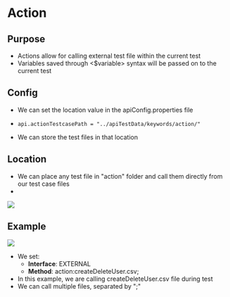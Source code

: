 # Action

## Purpose

* Actions allow for calling external test file within the current test
* Variables saved through &lt;$variable&gt; syntax will be passed on to the current test

## Config

* We can set the location value in the apiConfig.properties file 
* ```text
  api.actionTestcasePath = "../apiTestData/keywords/action/" 
  ```
* We can store the test files in that location

## Location

* We can place any test file in "action" folder and call them directly from our test case files
* 
![](../../../.gitbook/assets/image%20%2856%29.png)

## Example

![](../../../.gitbook/assets/image%20%2867%29.png)

* We set:
  * **Interface**: EXTERNAL
  * **Method**: action:createDeleteUser.csv; 
* In this example, we are calling createDeleteUser.csv file during test
* We can call multiple files, separated by ";"





